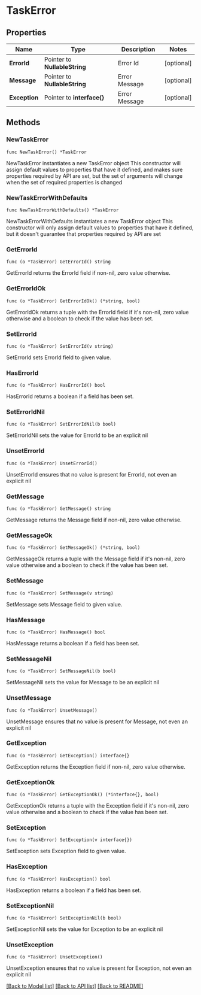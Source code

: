 # TaskError

## Properties

Name | Type | Description | Notes
------------ | ------------- | ------------- | -------------
**ErrorId** | Pointer to **NullableString** | Error Id | [optional] 
**Message** | Pointer to **NullableString** | Error Message | [optional] 
**Exception** | Pointer to **interface{}** | Error Message | [optional] 

## Methods

### NewTaskError

`func NewTaskError() *TaskError`

NewTaskError instantiates a new TaskError object
This constructor will assign default values to properties that have it defined,
and makes sure properties required by API are set, but the set of arguments
will change when the set of required properties is changed

### NewTaskErrorWithDefaults

`func NewTaskErrorWithDefaults() *TaskError`

NewTaskErrorWithDefaults instantiates a new TaskError object
This constructor will only assign default values to properties that have it defined,
but it doesn't guarantee that properties required by API are set

### GetErrorId

`func (o *TaskError) GetErrorId() string`

GetErrorId returns the ErrorId field if non-nil, zero value otherwise.

### GetErrorIdOk

`func (o *TaskError) GetErrorIdOk() (*string, bool)`

GetErrorIdOk returns a tuple with the ErrorId field if it's non-nil, zero value otherwise
and a boolean to check if the value has been set.

### SetErrorId

`func (o *TaskError) SetErrorId(v string)`

SetErrorId sets ErrorId field to given value.

### HasErrorId

`func (o *TaskError) HasErrorId() bool`

HasErrorId returns a boolean if a field has been set.

### SetErrorIdNil

`func (o *TaskError) SetErrorIdNil(b bool)`

 SetErrorIdNil sets the value for ErrorId to be an explicit nil

### UnsetErrorId
`func (o *TaskError) UnsetErrorId()`

UnsetErrorId ensures that no value is present for ErrorId, not even an explicit nil
### GetMessage

`func (o *TaskError) GetMessage() string`

GetMessage returns the Message field if non-nil, zero value otherwise.

### GetMessageOk

`func (o *TaskError) GetMessageOk() (*string, bool)`

GetMessageOk returns a tuple with the Message field if it's non-nil, zero value otherwise
and a boolean to check if the value has been set.

### SetMessage

`func (o *TaskError) SetMessage(v string)`

SetMessage sets Message field to given value.

### HasMessage

`func (o *TaskError) HasMessage() bool`

HasMessage returns a boolean if a field has been set.

### SetMessageNil

`func (o *TaskError) SetMessageNil(b bool)`

 SetMessageNil sets the value for Message to be an explicit nil

### UnsetMessage
`func (o *TaskError) UnsetMessage()`

UnsetMessage ensures that no value is present for Message, not even an explicit nil
### GetException

`func (o *TaskError) GetException() interface{}`

GetException returns the Exception field if non-nil, zero value otherwise.

### GetExceptionOk

`func (o *TaskError) GetExceptionOk() (*interface{}, bool)`

GetExceptionOk returns a tuple with the Exception field if it's non-nil, zero value otherwise
and a boolean to check if the value has been set.

### SetException

`func (o *TaskError) SetException(v interface{})`

SetException sets Exception field to given value.

### HasException

`func (o *TaskError) HasException() bool`

HasException returns a boolean if a field has been set.

### SetExceptionNil

`func (o *TaskError) SetExceptionNil(b bool)`

 SetExceptionNil sets the value for Exception to be an explicit nil

### UnsetException
`func (o *TaskError) UnsetException()`

UnsetException ensures that no value is present for Exception, not even an explicit nil

[[Back to Model list]](../README.md#documentation-for-models) [[Back to API list]](../README.md#documentation-for-api-endpoints) [[Back to README]](../README.md)


